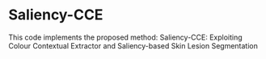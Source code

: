 # Saliency-CCE
This code implements the proposed method: Saliency-CCE: Exploiting Colour  Contextual Extractor and Saliency-based Skin Lesion Segmentation
